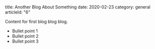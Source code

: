title: Another Blog About Something
date: 2020-02-23
category: general
articleId: "6"

Content for first blog blog blog.

- Bullet point 1
- Bullet point 2
- Bullet point 3
